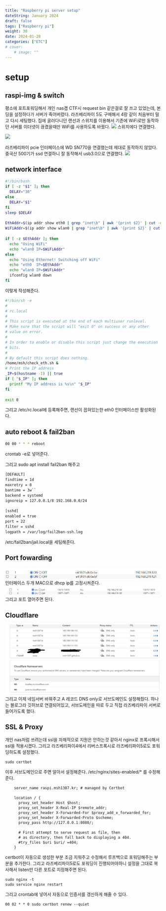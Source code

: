 ```yaml
---
title: "Raspberry pi server setup"
dateString: January 2024
draft: false
tags: ["Raspberry pi"]
weight: 30
date: 2024-01-28
categories: ["ETC"]
# cover:
    # image: ""
---
```


# setup
## raspi-img & switch 
평소에 포트포워딩해서 개인 nas겸 CTF시 request bin 같은걸로 잘 쓰고 있었는데, 본딩을 설정하다가 서버가 죽어버렸다.
라즈베리파이 5도 구매해서 4랑 같이 처음부터 밀고 다시 세팅했다.
집에 굴러다니던 랜선과 스위치를 이용해서 기존에 WiFi로만 동작하던 서버를 이더넷이 끊켰을때만 WiFi를 사용하도록 바꿨다.
![](/blog/Raspberry_pi_setup/image.png)
스위치에다 연결했다. 

![](/blog/Raspberry_pi_setup/image-1.png)

라즈베리파이 pcie 인터페이스에 WD SN770을 연결했는데 제대로 동작하지 않았다.
중국산 500기가 ssd 연결하니 잘 동작해서 usb3.0으로 연결했다.
![](/blog/final.jpg)


## network interface
```bash
#!/bin/bash
if [ -z "$1" ]; then
  DELAY="30"
else
  DELAY="$1"
fi
sleep $DELAY

EthAddr=$(ip addr show eth0 | grep "inet\b" | awk '{print $2}' | cut -d/ -f1)
WiFiAddr=$(ip addr show wlan0 | grep "inet\b" | awk '{print $2}' | cut -d/ -f1)

if [ -z $EthAddr ]; then
  echo "Using WiFi"
  echo "wlan0 IP=$WiFiAddr"
else
  echo "Using Ethernet! Switching off WiFi"
  echo "eth0  IP=$EthAddr"
  echo "wlan0 IP=$WiFiAddr"
  ifconfig wlan0 down
fi
```
이렇게 작성해준다.
```bash
#!/bin/sh -e
#
# rc.local
#
# This script is executed at the end of each multiuser runlevel.
# Make sure that the script will "exit 0" on success or any other
# value on error.
#
# In order to enable or disable this script just change the execution
# bits.
#
# By default this script does nothing.
/home/msh/check_eth.sh &
# Print the IP address
_IP=$(hostname -I) || true
if [ "$_IP" ]; then
  printf "My IP address is %s\n" "$_IP"
fi

exit 0
```
그리고 /etc/rc.local에 등록해주면, 랜선이 꼽혀있는한 eth0 인터페이스만 활성화된다.
## auto reboot & fail2ban
```bash
00 00 * * * reboot
```
crontab -e로 넣어준다.

그리고 sudo apt install fail2ban 해주고 
```bash
[DEFAULT]
findtime = 1d
maxretry = 8
bantime = 3w``
backend = systemd
ignoreip = 127.0.0.1/8 192.168.0.0/24

[sshd]
enabled = true
port = 22
filter = sshd
logpath = /var/log/fail2ban-ssh.log
```
/etc/fail2ban/jail.local을 세팅해준다.

## Port fowarding
![](/blog/Raspberry_pi_setup/image-2.png)
인터페이스 두개 MAC으로 dhcp ip를 고정시켜준다.
![](/blog/Raspberry_pi_setup/image-3.png)
그리고 포트 열어주면 된다.

## Cloudflare
![](/blog/Raspberry_pi_setup/image-4.png)
그리고 이제 네임서버 바꿔주고 A 레코드 DNS only로 서브도메인도 설정해줬다.
하나는 블로그라 깃허브로 연결되어있고, 서브도메인을 따로 두고 직접 라즈베리파이 서버로 들어가도록 했다.

## SSL & Proxy
개인 nas처럼 쓰려는데 ssl을 자체적으로 지원은 안하는것 같아서 nginx로 프록시해서 ssl을 적용시켰다.
그리고 라즈베리파이4에서 리버스프록시로 라즈베리파이5로도 포워딩하도록 설정했다.

```
sudo certbot
```
이후 서브도메인으로 주면 알아서 설정해준다.
/etc/nginx/sites-enabled/* 를 수정해준다.

```
    server_name raspi.msh1307.kr; # managed by Certbot

    location / {
      proxy_set_header Host $host;
      proxy_set_header X-Real-IP $remote_addr;
      proxy_set_header X-Forwarded-For $proxy_add_x_forwarded_for;
      proxy_set_header X-Forwarded-Proto $scheme;
      proxy_pass http://127.0.0.1:8080/;

      # First attempt to serve request as file, then
      # as directory, then fall back to displaying a 404.
      #try_files $uri $uri/ =404;
    }
```
certbot이 자동으로 생성한 부분 조금 지워주고 수정해서 루프백으로 포워딩해주는 부분을 추가한다.
그리고 라즈베리파이5로도 포워딩이 진행되어야하니 설정을 그대로 복사해서 listen만 다른 포트로 지정해주면 된다.


```
sudo nginx -t
sudo service nginx restart
```

그리고 crontab에 넣어서 자동으로 인증서를 갱신하게 해줄 수 있다.
```
00 02 * * 0 sudo certbot renew --quiet
```

